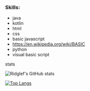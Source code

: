 ### Skills:
- java
- kotlin
- html
- css
- basic javascript
- https://en.wikipedia.org/wiki/BASIC
- python
- visual basic script

stats

![Ridglef's GitHub stats](https://github-readme-stats.vercel.app/api?username=ridglef&show_icons=true&theme=tokyonight)

[![Top Langs](https://github-readme-stats.vercel.app/api/top-langs/?username=ridglef&layout=donut)](https://github.com/anuraghazra/github-readme-stats)
